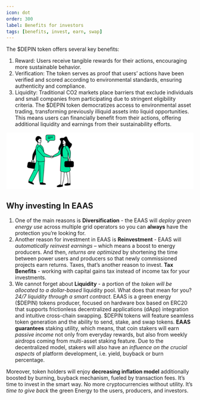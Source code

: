 ```yaml
---
icon: dot
order: 300
label: Benefits for investors
tags: [benefits, invest, earn, swap]
---
```


The $DEPIN token offers several key benefits:
1.	Reward: Users receive tangible rewards for their actions, encouraging more sustainable behavior.
2.	Verification: The token serves as proof that users’ actions have been verified and scored according to environmental standards, ensuring authenticity and compliance.
3.	Liquidity: Traditional CO2 markets place barriers that exclude individuals and small companies from participating due to stringent eligibility criteria. The $DEPIN token democratizes access to environmental asset trading, transforming previously illiquid assets into liquid opportunities. This means users can financially benefit from their actions, offering additional liquidity and earnings from their sustainability efforts.

![](/src/headers/benefits_for_investors.png)

## Why investing In EAAS


1. One of the main reasons is **Diversification** - the EAAS will *deploy green energy use* across multiple grid operators so you can **always** have the protection you’re looking for.
2. Another reason for investment in EAAS is **Reinvestment** - EAAS will *automatically reinvest earnings* – which means a boost to energy producers. And then, *returns are optimized* by shortening the time between power users and producers so that newly commissioned projects earn returns. Taxes, that’s another reason to invest. **Tax Benefits** - working with capital gains tax instead of income tax for your investments.
3. We cannot forget about **Liquidity** - a portion of the *token will be allocated to a dollar-based* liquidity pool. What does that mean for you? *24/7 liquidity through a smart contract*. EAAS is a green energy ($DEPIN) tokens producer, focused on hardware box based on ERC20 that supports frictionless decentralized applications (dApp) integration and intuitive cross-chain swapping. $DEPIN tokens will feature seamless token generation and the ability to send, stake, and swap tokens. **EAAS guarantees** staking utility, which means, that coin stakers will earn *passive income* not only from everyday rewards, but also from weekly airdrops coming from multi-asset staking feature. Due to the decentralized model, stakers will also have an *influence on the crucial aspects* of platform development, i.e. yield, buyback or burn percentage.


<!--![](/src/headers/why_investing_in_eaas_green_energy.png)
-->

Moreover, token holders will enjoy **decreasing inflation model** additionally boosted by burning, buyback mechanism, fueled by transaction fees. It’s time to invest in the smart way. No more cryptocurrencies without utility. It’s *time to give back* the green Energy to the users, producers, and investors. 